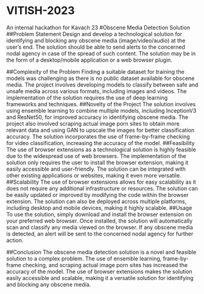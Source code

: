 # VITISH-2023
An internal hackathon for Kavach 23
#Obscene Media Detection Solution
##Problem Statement
Design and develop a technological solution for identifying and blocking any obscene media (image/video/audio) at the user’s end. The solution should be able to send alerts to the concerned nodal agency in case of the spread of such content. The solution may be in the form of a desktop/mobile application or a web browser plugin.

##Complexity of the Problem
Finding a suitable dataset for training the models was challenging as there is no public dataset available for obscene media.
The project involves developing models to classify between safe and unsafe media across various formats, including images and videos.
The implementation of the solution requires the use of deep learning frameworks and techniques.
##Novelty of the Project
The solution involves using ensemble learning to combine multiple models, including InceptionV3 and ResNet50, for improved accuracy in identifying obscene media.
The project also involved scraping actual image porn sites to obtain more relevant data and using GAN to upscale the images for better classification accuracy.
The solution incorporates the use of frame-by-frame checking for video classification, increasing the accuracy of the model.
##Feasibility
The use of browser extensions as a technological solution is highly feasible due to the widespread use of web browsers.
The implementation of the solution only requires the user to install the browser extension, making it easily accessible and user-friendly.
The solution can be integrated with other existing applications or websites, making it even more versatile.
##Scalability
The use of browser extensions allows for easy scalability as it does not require any additional infrastructure or resources.
The solution can be easily updated or improved by modifying the code within the browser extension.
The solution can also be deployed across multiple platforms, including desktop and mobile devices, making it highly scalable.
##Usage
To use the solution, simply download and install the browser extension on your preferred web browser. Once installed, the solution will automatically scan and classify any media viewed on the browser. If any obscene media is detected, an alert will be sent to the concerned nodal agency for further action.

##Conclusion
The obscene media detection solution is a novel and feasible solution to a complex problem. The use of ensemble learning, frame-by-frame checking, and scraping actual image porn sites has increased the accuracy of the model. The use of browser extensions makes the solution easily accessible and scalable, making it a versatile solution for identifying and blocking any obscene media.

